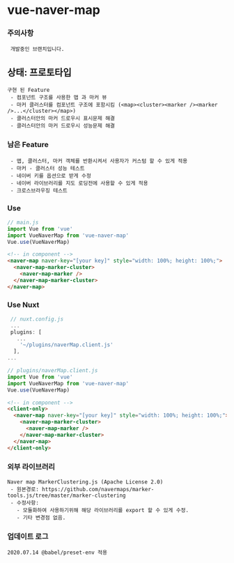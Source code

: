 # vue-naver-map

### 주의사항
```
 개발중인 브랜치입니다.
```

## 상태: 프로토타입
```
구현 된 Feature
 - 컴포넌트 구조를 사용한 맵 과 마커 뷰
 - 마커 클러스터를 컴포넌트 구조에 포함시킴 (<map><cluster><marker /><marker />...</cluster></map>)
 - 클러스터안의 마커 드로우시 표시문제 해결
 - 클러스터안의 마커 드로우시 성능문제 해결
```

### 남은 Feature
```
 - 맵, 클러스터, 마커 객체를 반환시켜서 사용자가 커스텀 할 수 있게 적용
 - 마커 - 클러스터 성능 테스트
 - 네이버 키를 옵션으로 받게 수정
 - 네이버 라이브러리를 지도 로딩전에 사용할 수 있게 적용
 - 크로스브라우징 테스트
```

### Use
```javascript
// main.js
import Vue from 'vue'
import VueNaverMap from 'vue-naver-map'
Vue.use(VueNaverMap)
```
```html
<!-- in component -->
<naver-map naver-key="[your key]" style="width: 100%; height: 100%;">
  <naver-map-marker-cluster>
    <naver-map-marker />
  </naver-map-marker-cluster>
</naver-map>
```

### Use Nuxt
```javascript
 // nuxt.config.js
 ...
 plugins: [
   ...
    '~/plugins/naverMap.client.js'
  ],
...
```
```javascript
// plugins/naverMap.client.js
import Vue from 'vue'
import VueNaverMap from 'vue-naver-map'
Vue.use(VueNaverMap)
```
```html
<!-- in component -->
<client-only>
  <naver-map naver-key="[your key]" style="width: 100%; height: 100%;">
    <naver-map-marker-cluster>
      <naver-map-marker />
    </naver-map-marker-cluster>
  </naver-map>
</client-only>
```

### 외부 라이브러리
```
Naver map MarkerClustering.js (Apache License 2.0)
 - 원본경로: https://github.com/navermaps/marker-tools.js/tree/master/marker-clustering
 - 수정사항:
   - 모듈화하여 사용하기위해 해당 라이브러리를 export 할 수 있게 수정.
   - 기타 변경점 없음.
```


### 업데이트 로그
```
2020.07.14 @babel/preset-env 적용
```
